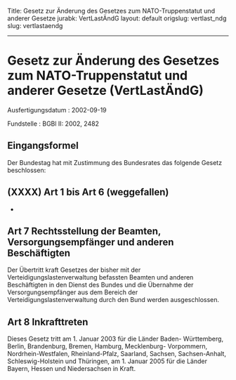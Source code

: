 Title: Gesetz zur Änderung des Gesetzes zum NATO-Truppenstatut und anderer Gesetze
jurabk: VertLastÄndG
layout: default
origslug: vertlast_ndg
slug: vertlastaendg

---

# Gesetz zur Änderung des Gesetzes zum NATO-Truppenstatut und anderer Gesetze (VertLastÄndG)

Ausfertigungsdatum
:   2002-09-19

Fundstelle
:   BGBl II: 2002, 2482



## Eingangsformel

Der Bundestag hat mit Zustimmung des Bundesrates das folgende Gesetz
beschlossen:


## (XXXX) Art 1 bis Art 6 (weggefallen)

-


## Art 7 Rechtsstellung der Beamten, Versorgungsempfänger und anderen Beschäftigten

Der Übertritt kraft Gesetzes der bisher mit der
Verteidigungslastenverwaltung befassten Beamten und anderen
Beschäftigten in den Dienst des Bundes und die Übernahme der
Versorgungsempfänger aus dem Bereich der Verteidigungslastenverwaltung
durch den Bund werden ausgeschlossen.


## Art 8 Inkrafttreten

Dieses Gesetz tritt am 1. Januar 2003 für die Länder Baden-
Württemberg, Berlin, Brandenburg, Bremen, Hamburg, Mecklenburg-
Vorpommern, Nordrhein-Westfalen, Rheinland-Pfalz, Saarland, Sachsen,
Sachsen-Anhalt, Schleswig-Holstein und Thüringen, am 1. Januar 2005
für die Länder Bayern, Hessen und Niedersachsen in Kraft.

